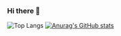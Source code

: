 ### Hi there 👋

![Top Langs](https://github-readme-stats.vercel.app/api/top-langs/?username=anuraghazra&hide=ruby)
[![Anurag's GitHub stats](https://github-readme-stats.vercel.app/api?username=thremulant)](https://github.com/anuraghazra/github-readme-stats)
<!--
**Thremulant/Thremulant** is a ✨ _special_ ✨ repository because its `README.md` (this file) appears on your GitHub profile.

Here are some ideas to get you started:

- 🔭 I’m currently working on ...
- 🌱 I’m currently learning ...
- 👯 I’m looking to collaborate on ...
- 🤔 I’m looking for help with ...
- 💬 Ask me about ...
- 📫 How to reach me: ...
- 😄 Pronouns: ...
- ⚡ Fun fact: ...
-->
